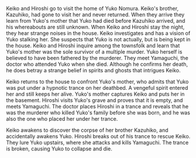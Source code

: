 Keiko and Hiroshi go to visit the home of Yuko Nomura. Keiko's brother, Kazuhiko, had gone to visit her and never returned. When they arrive they learn from Yuko's mother that Yuko had died before Kazuhiko arrived, and his whereabouts are still unknown. When Keiko and Hiroshi stay the night, they hear strange noises in the house. Keiko investigates and has a vision of Yuko stalking her. She suspects that Yuko is not actually, but is being kept in the house. Keiko and Hiroshi inquire among the townsfolk and learn that Yuko's mother was the sole survivor of a multiple murder. Yuko herself is believed to have been fathered by the murderer. They meet Yamaguchi, the doctor who attended Yuko when she died. Although he confirms her death, he does betray a strange belief in spirits and ghosts that intrigues Keiko.

Keiko returns to the house to confront Yuko's mother, who admits that Yuko was put under a hypnotic trance on her deathbed. A vengeful spirit entered her and still keeps her alive. Yuko's mother captures Keiko and puts her in the basement. Hiroshi visits Yuko's grave and proves that it is empty, and meets Yamaguchi. The doctor places Hiroshi in a trance and reveals that he was the murderer who killed Yuko's family before she was born, and he was also the one who placed her under her trance.

Keiko awakens to discover the corpse of her brother Kazuhiko, and accidentally awakens Yuko. Hiroshi breaks out of his trance to rescue Keiko. They lure Yuko upstairs, where she attacks and kills Yamaguchi. The trance is broken, causing Yuko to collapse and die.